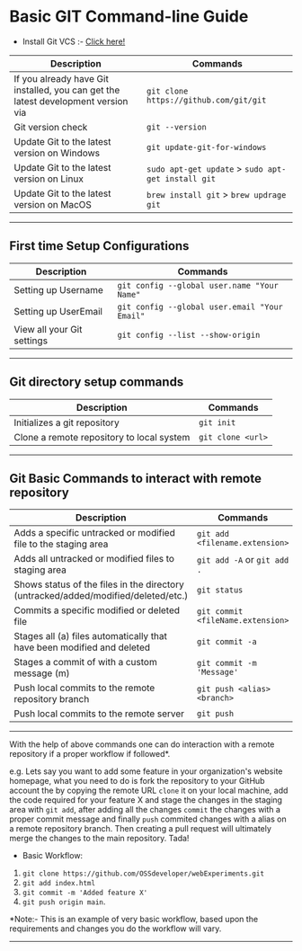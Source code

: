 # Basic GIT Command-line Guide

- Install Git VCS :- [ Click here!](https://git-scm.com/downloads) 

| Description | Commands |
| ----------- | ----------- |
| If you already have Git installed, you can get the latest development version via | `git clone https://github.com/git/git` |
| Git version check | `git --version` |
| Update Git to the latest version on Windows | `git update-git-for-windows` |
| Update Git to the latest version on Linux | `sudo apt-get update` > `sudo apt-get install git` |
| Update Git to the latest version on MacOS | `brew install git` > `brew updrage git`|

---

## First time Setup Configurations

| Description | Commands |
| ----------- | ----------- |
| Setting up Username | `git config --global user.name "Your Name"` |
| Setting up UserEmail | `git config --global user.email "Your Email"` |
| View all your Git settings | `git config --list --show-origin` |

---

## Git directory setup commands

| Description | Commands |
| ----------- | ----------- |
| Initializes a git repository | `git init` |
| Clone a remote repository to local system | `git clone <url>` |

---

## Git Basic Commands to interact with remote repository

| Description | Commands |
| ----------- | ----------- |
| Adds a specific untracked or modified file to the staging area | `git add <filename.extension>` |
| Adds all untracked or modified files to staging area  | `git add -A` or `git add .` |
|Shows status of the files in the directory (untracked/added/modified/deleted/etc.)|`git status`|
|Commits a specific modified or deleted file | `git commit <fileName.extension>`|
| Stages all (a) files automatically that have been modified and deleted | `git commit -a` |
|Stages a commit of with a custom message (m) | `git commit -m 'Message'` |
|Push local commits to the remote repository branch |`git push <alias> <branch>`|
|Push local commits to the remote server |`git push`|

---

With the help of above commands one can do interaction with a remote repository if a proper workflow if followed*.

e.g. Lets say you want to add some feature in your organization's website homepage, what you need to do is fork the repository to your GitHub account the by copying the remote URL `clone` it on your local machine, add the code required for your feature X and stage the changes in the staging area with `git add`, after adding all the changes `commit` the changes with a proper commit message and finally `push` commited changes with a alias on a remote repository branch. Then creating a pull request will ultimately merge the changes to the main repository. Tada! 

- Basic Workflow: 
1. `git clone https://github.com/OSSdeveloper/webExperiments.git`
2. `git add index.html`
3. `git commit -m 'Added feature X'`
4. `git push origin main`.


*Note:- This is an example of very basic workflow, based upon the requirements and changes you do the workflow will vary.

---